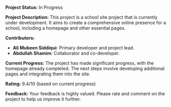 **Project Status:** In Progress

**Project Description:** This project is a school site project that is currently under development. It aims to create a comprehensive online presence for a school, including a homepage and other essential pages.

**Contributors:**

* **Ali Mubeen Siddiqui**: Primary developer and project lead.
* **Abdullah Shamim**: Collaborator and co-developer.

**Current Progress:** The project has made significant progress, with the homepage already completed. The next steps involve developing additional pages and integrating them into the site.

**Rating:** 9.4/10 (based on current progress)

**Feedback:** Your feedback is highly valued. Please rate and comment on the project to help us improve it further.